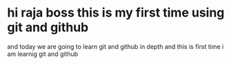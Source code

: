 # hi raja boss this is my first time using git and github 

and today we are going to learn git and github in depth
 and this is first time i am learnig git and github 
